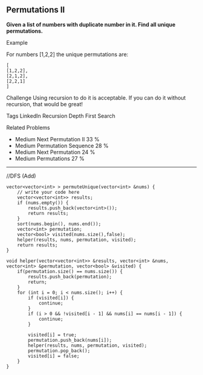 ## Permutations II ##
**Given a list of numbers with duplicate number in it. Find all unique permutations.**

Example

For numbers [1,2,2] the unique permutations are:

	[
	[1,2,2],
	[2,1,2],
	[2,2,1]
	]
Challenge 
Using recursion to do it is acceptable. If you can do it without recursion, that would be great!

Tags 
LinkedIn Recursion Depth First Search

Related Problems 

- Medium Next Permutation II 33 %
- Medium Permutation Sequence 28 %
- Medium Next Permutation 24 %
- Medium Permutations 27 %

----------

//DFS (Add)

	vector<vector<int> > permuteUnique(vector<int> &nums) {
	    // write your code here
	    vector<vector<int>> results;
	    if (nums.empty()) {
	        results.push_back(vector<int>());
	        return results;
	    }
	    sort(nums.begin(), nums.end());
	    vector<int> permutation;
	    vector<bool> visited(nums.size(),false);
	    helper(results, nums, permutation, visited);
	    return results;
	}

	void helper(vector<vector<int>> &results, vector<int> &nums, vector<int> &permutation, vector<bool> &visited) {
	    if(permutation.size() == nums.size()) {
	        results.push_back(permutation);
	        return;
	    }
	    for (int i = 0; i < nums.size(); i++) {
	        if (visited[i]) {
	            continue;
	        }
	        if (i > 0 && !visited[i - 1] && nums[i] == nums[i - 1]) {
	            continue;
	        }
	
	        visited[i] = true;
	        permutation.push_back(nums[i]);
	        helper(results, nums, permutation, visited);
	        permutation.pop_back();
	        visited[i] = false;
	    }
	}